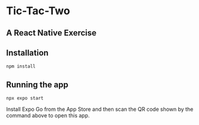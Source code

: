 # Tic-Tac-Two

## A React Native Exercise

## Installation

`npm install`

## Running the app

`npx expo start`

Install Expo Go from the App Store and then scan the QR code shown by the command above to open this app.
